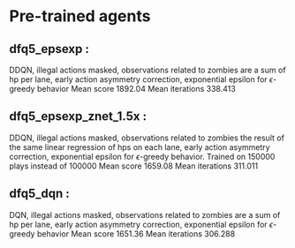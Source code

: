# Pre-trained agents

## dfq5_epsexp : 
DDQN, illegal actions masked, observations related to zombies are a sum of hp per lane, early action asymmetry correction, exponential epsilon for $\epsilon$-greedy behavior
Mean score 1892.04
Mean iterations 338.413

## dfq5_epsexp_znet_1.5x : 
DDQN, illegal actions masked, observations related to zombies the result of the same linear regression of hps on each lane, early action asymmetry correction, exponential epsilon for $\epsilon$-greedy behavior. Trained on 150000 plays instead of 100000
Mean score 1659.08
Mean iterations 311.011

## dfq5_dqn : 
DQN, illegal actions masked, observations related to zombies are a sum of hp per lane, early action asymmetry correction, exponential epsilon for $\epsilon$-greedy behavior
Mean score 1651.36
Mean iterations 306.288

